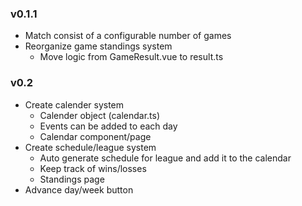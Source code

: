 ### v0.1.1
- Match consist of a configurable number of games
- Reorganize game standings system
    - Move logic from GameResult.vue to result.ts

### v0.2
- Create calender system
    - Calender object (calendar.ts)
    - Events can be added to each day
    - Calendar component/page
- Create schedule/league system
    - Auto generate schedule for league and add it to the calendar
    - Keep track of wins/losses
    - Standings page
- Advance day/week button